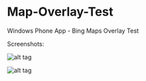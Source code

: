 Map-Overlay-Test
================

Windows Phone App - Bing Maps Overlay Test

Screenshots:

![alt tag](http://i.imgur.com/ySjWxX7.jpg)

![alt tag](http://i.imgur.com/aAyOa7D.jpg)
